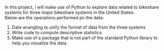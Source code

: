 In this project, i will make use of Python to explore data related to bikeshare systems for three major bikeshare systems in the United States.\
Below are the operations performed pn the data:
1. Data wrangling to unify the format of data from the three systems 
2. Write code to compute descriptive statistics. 
3. Make use of a package that is not part of the standard Python library to help you visualize the data.

